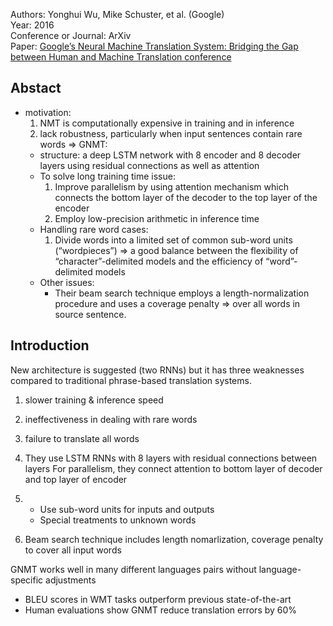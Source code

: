 Authors: Yonghui Wu, Mike Schuster, et al. (Google)\
Year: 2016\
Conference or Journal: ArXiv\
Paper: [Google’s Neural Machine Translation System: Bridging the Gap between Human and Machine Translation conference](https://arxiv.org/pdf/1609.08144.pdf)

## Abstact
* motivation: 
  1. NMT is computationally expensive in training and in inference
  2. lack robustness, particularly when input sentences contain rare words
=>  GNMT: 
  - structure: a deep LSTM network with 8 encoder and 8 decoder layers using residual connections as well as attention
  - To solve long training time issue: 
    1. Improve parallelism by using attention mechanism which connects the bottom layer of the decoder to the top layer of the encoder
    2. Employ low-precision arithmetic in inference time
  - Handling rare word cases:
    1. Divide words into a limited set of common sub-word units (“wordpieces”)
      => a good balance between the flexibility of “character”-delimited models and the efficiency of “word”-delimited models
  - Other issues:
      - Their beam search technique employs a length-normalization procedure and uses a coverage penalty => over all words in source sentence.
## Introduction
New architecture is suggested (two RNNs) but it has three weaknesses compared to traditional phrase-based translation systems.
  1. slower training & inference speed 
  2. ineffectiveness in dealing with rare words
  3. failure to translate all words

1. They use LSTM RNNs with 8 layers with residual connections between layers
For parallelism, they connect attention to bottom layer of decoder and top layer of encoder
2. * Use sub-word units for inputs and outputs
   * Special treatments to unknown words
3. Beam search technique includes length nomarlization, coverage penalty to cover all input words

GNMT works well in many different languages pairs without language-specific adjustments

- BLEU scores in WMT tasks outperform previous state-of-the-art
- Human evaluations show GNMT reduce translation errors by 60%
